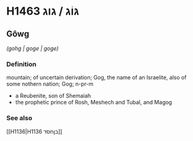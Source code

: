 # H1463 גּוֹג / גוג

## Gôwg

_(gohg | ɡoɡe | ɡoɡe)_

### Definition

mountain; of uncertain derivation; Gog, the name of an Israelite, also of some nothern nation; Gog; n-pr-m

- a Reubenite, son of Shemaiah
- the prophetic prince of Rosh, Meshech and Tubal, and Magog

### See also

[[H1136|H1136 בןחסד]]
